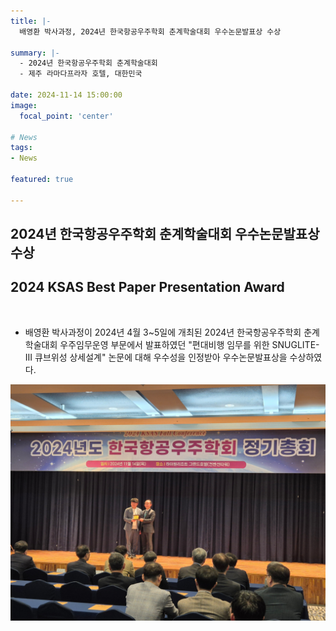 ```yaml
---
title: |-
  배영환 박사과정, 2024년 한국항공우주학회 춘계학술대회 우수논문발표상 수상

summary: |-
  - 2024년 한국항공우주학회 춘계학술대회
  - 제주 라마다프라자 호텔, 대한민국

date: 2024-11-14 15:00:00
image:
  focal_point: 'center'

# News
tags: 
- News

featured: true

---
```


## 2024년 한국항공우주학회 춘계학술대회 우수논문발표상 수상
## 2024 KSAS Best Paper Presentation Award
</br>

- 배영환 박사과정이 2024년 4월 3~5일에 개최된 2024년 한국항공우주학회 춘계학술대회 우주임무운영 부문에서 발표하였던 "편대비행 임무를 위한 SNUGLITE-III 큐브위성 상세설계" 논문에 대해 우수성을 인정받아 우수논문발표상을 수상하였다.

 <!-- ![featuered](featured.jpg) -->
 ![241114-fig1](fig1.jpg)
 <!-- ![241108-fig2](fig2.jpg) -->